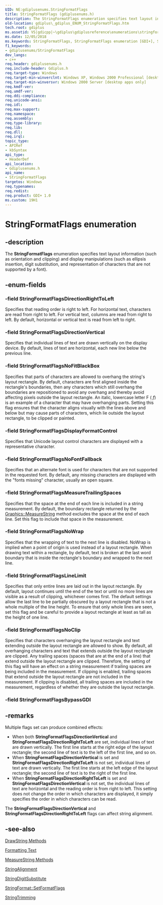 ```yaml
---
UID: NE:gdiplusenums.StringFormatFlags
title: StringFormatFlags (gdiplusenums.h)
description: The StringFormatFlags enumeration specifies text layout information (such as orientation and clipping) and display manipulations (such as ellipsis insertion, digit substitution, and representation of characters that are not supported by a font).
old-location: gdiplus\_gdiplus_ENUM_StringFormatFlags.htm
tech.root: gdiplus
ms.assetid: VS|gdicpp|~\gdiplus\gdiplusreference\enumerations\stringformatflags.htm
ms.date: 12/05/2018
ms.keywords: StringFormatFlags, StringFormatFlags enumeration [GDI+], StringFormatFlagsDirectionRightToLeft, StringFormatFlagsDirectionVertical, StringFormatFlagsDisplayFormatControl, StringFormatFlagsLineLimit, StringFormatFlagsMeasureTrailingSpaces, StringFormatFlagsNoClip, StringFormatFlagsNoFitBlackBox, StringFormatFlagsNoFontFallback, StringFormatFlagsNoWrap, _gdiplus_ENUM_StringFormatFlags, gdiplus._gdiplus_ENUM_StringFormatFlags, gdiplusenums/StringFormatFlags, gdiplusenums/StringFormatFlagsDirectionRightToLeft, gdiplusenums/StringFormatFlagsDirectionVertical, gdiplusenums/StringFormatFlagsDisplayFormatControl, gdiplusenums/StringFormatFlagsLineLimit, gdiplusenums/StringFormatFlagsMeasureTrailingSpaces, gdiplusenums/StringFormatFlagsNoClip, gdiplusenums/StringFormatFlagsNoFitBlackBox, gdiplusenums/StringFormatFlagsNoFontFallback, gdiplusenums/StringFormatFlagsNoWrap
f1_keywords:
- gdiplusenums/StringFormatFlags
dev_langs:
- c++
req.header: gdiplusenums.h
req.include-header: Gdiplus.h
req.target-type: Windows
req.target-min-winverclnt: Windows XP, Windows 2000 Professional [desktop apps only]
req.target-min-winversvr: Windows 2000 Server [desktop apps only]
req.kmdf-ver: 
req.umdf-ver: 
req.ddi-compliance: 
req.unicode-ansi: 
req.idl: 
req.max-support: 
req.namespace: 
req.assembly: 
req.type-library: 
req.lib: 
req.dll: 
req.irql: 
topic_type:
- APIRef
- kbSyntax
api_type:
- HeaderDef
api_location:
- Gdiplusenums.h
api_name:
- StringFormatFlags
targetos: Windows
req.typenames: 
req.redist: 
req.product: GDI+ 1.0
ms.custom: 19H1
---
```


# StringFormatFlags enumeration


## -description


The <b>StringFormatFlags</b> enumeration specifies text layout information (such as orientation and clipping) and display manipulations (such as ellipsis insertion, digit substitution, and representation of characters that are not supported by a font).


## -enum-fields




### -field StringFormatFlagsDirectionRightToLeft

Specifies that reading order is right to left. For horizontal text, characters are read from right to left. For vertical text, columns are read from right to left. By default, horizontal or vertical text is read from left to right. 


### -field StringFormatFlagsDirectionVertical

Specifies that individual lines of text are drawn vertically on the display device. By default, lines of text are horizontal, each new line below the previous line. 


### -field StringFormatFlagsNoFitBlackBox

Specifies that parts of characters are allowed to overhang the string's layout rectangle. By default, characters are first aligned inside the rectangle's boundaries, then any characters which still overhang the boundaries are repositioned to avoid any overhang and thereby avoid affecting pixels outside the layout rectangle. An italic, lowercase letter F (
				<i>f</i>) is an example of a character that may have overhanging parts. Setting this flag ensures that the character aligns visually with the lines above and below but may cause parts of characters, which lie outside the layout rectangle, to be clipped or painted. 


### -field StringFormatFlagsDisplayFormatControl

Specifies that Unicode layout control characters are displayed with a representative character. 


### -field StringFormatFlagsNoFontFallback

Specifies that an alternate font is used for characters that are not supported in the requested font. By default, any missing characters are displayed with the "fonts missing" character, usually an open square. 


### -field StringFormatFlagsMeasureTrailingSpaces

Specifies that the space at the end of each line is included in a string measurement. By default, the boundary rectangle returned by the 
				<a href="https://docs.microsoft.com/windows/desktop/api/gdiplusgraphics/nf-gdiplusgraphics-graphics-measurestring(inconstwchar_inint_inconstfont_inconstpointf__inconststringformat_outrectf)">Graphics::MeasureString</a> method excludes the space at the end of each line. Set this flag to include that space in the measurement. 


### -field StringFormatFlagsNoWrap

Specifies that the wrapping of text to the next line is disabled. NoWrap is implied when a point of origin is used instead of a layout rectangle. When drawing text within a rectangle, by default, text is broken at the last word boundary that is inside the rectangle's boundary and wrapped to the next line. 


### -field StringFormatFlagsLineLimit

Specifies that only entire lines are laid out in the layout rectangle. By default, layout continues until the end of the text or until no more lines are visible as a result of clipping, whichever comes first. The default settings allow the last line to be partially obscured by a layout rectangle that is not a whole multiple of the line height. To ensure that only whole lines are seen, set this flag and be careful to provide a layout rectangle at least as tall as the height of one line. 


### -field StringFormatFlagsNoClip

Specifies that characters overhanging the layout rectangle and text extending outside the layout rectangle are allowed to show. By default, all overhanging characters and text that extends outside the layout rectangle are clipped. Any trailing spaces (spaces that are at the end of a line) that extend outside the layout rectangle are clipped. Therefore, the setting of this flag will have an effect on a string measurement if trailing spaces are being included in the measurement. If clipping is enabled, trailing spaces that extend outside the layout rectangle are not included in the measurement. If clipping is disabled, all trailing spaces are included in the measurement, regardless of whether they are outside the layout rectangle. 


### -field StringFormatFlagsBypassGDI




## -remarks



Multiple flags set can produce combined effects: 

<ul>
<li>When both <b><b>StringFormatFlagsDirectionVertical</b></b> and <b><b>StringFormatFlagsDirectionRightToLeft</b></b> are set, individual lines of text are drawn vertically. The first line starts at the right edge of the layout rectangle; the second line of text is to the left of the first line, and so on. </li>
<li>When <b><b>StringFormatFlagsDirectionVertical</b></b> is set and <b><b>StringFormatFlagsDirectionRightToLeft</b></b> is not set, individual lines of text are drawn vertically. The first line starts at the left edge of the layout rectangle; the second line of text is to the right of the first line. </li>
<li>When <b><b>StringFormatFlagsDirectionRightToLeft</b></b> is set and <b><b>StringFormatFlagsDirectionVertical</b></b> is not set, the individual lines of text are horizontal and the reading order is from right to left. This setting does not change the order in which characters are displayed, it simply specifies the order in which characters can be read. </li>
</ul>
The <b><b>StringFormatFlagsDirectionVertical</b></b> and <b><b>StringFormatFlagsDirectionRightToLeft</b></b> flags can affect string alignment.




## -see-also




<a href="https://docs.microsoft.com/windows/desktop/api/gdiplusgraphics/nf-gdiplusgraphics-graphics-drawstring(constwchar_int_constfont_constpointf__constbrush)">DrawString Methods</a>



<a href="https://docs.microsoft.com/windows/desktop/gdiplus/-gdiplus-formatting-text-use">Formatting Text</a>



<a href="https://docs.microsoft.com/windows/desktop/api/gdiplusgraphics/nf-gdiplusgraphics-graphics-measurestring(inconstwchar_inint_inconstfont_inconstpointf__inconststringformat_outrectf)">MeasureString Methods</a>



<a href="https://docs.microsoft.com/windows/desktop/api/gdiplusenums/ne-gdiplusenums-stringalignment">StringAlignment</a>



<a href="https://docs.microsoft.com/windows/desktop/api/gdiplusenums/ne-gdiplusenums-stringdigitsubstitute">StringDigitSubstitute</a>



<a href="https://docs.microsoft.com/windows/desktop/api/gdiplusstringformat/nf-gdiplusstringformat-stringformat-setformatflags">StringFormat::SetFormatFlags</a>



<a href="https://docs.microsoft.com/windows/desktop/api/gdiplusenums/ne-gdiplusenums-stringtrimming">StringTrimming</a>
 

 

